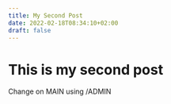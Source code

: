 ```yaml
---
title: My Second Post
date: 2022-02-18T08:34:10+02:00
draft: false
---
```

# This is my second post

Change on MAIN using /ADMIN